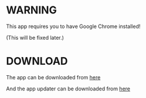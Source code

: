 # WARNING
This app requires you to have Google Chrome installed!

(This will be fixed later.)

# DOWNLOAD
The app can be downloaded from [here](https://node.energypatrik.hu/voice-to-text-version-manager/app/latest-file)

And the app updater can be downloaded from [here](https://node.energypatrik.hu/voice-to-text-version-manager/updater/latest-file)
